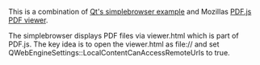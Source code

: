 This is a combination of [Qt's simplebrowser example](https://doc.qt.io/qt-5/qtwebengine-webenginewidgets-simplebrowser-example.html) and Mozillas [PDF.js PDF viewer](https://github.com/mozilla/pdf.js).

The simplebrowser displays PDF files via viewer.html which is part of PDF.js. The key idea is to open the viewer.html as file:// and set QWebEngineSettings::LocalContentCanAccessRemoteUrls to true.


